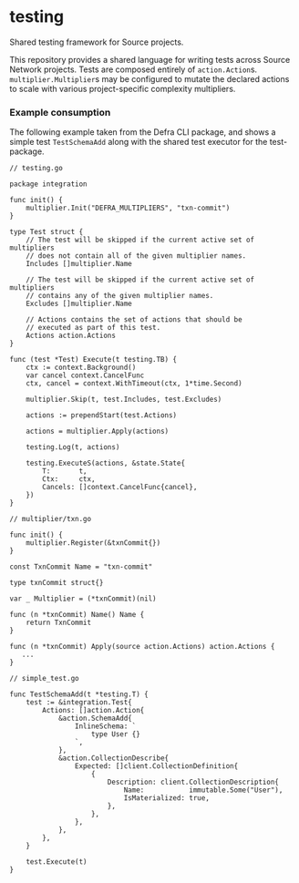 # testing
Shared testing framework for Source projects.

This repository provides a shared language for writing tests across Source Network projects.  Tests are composed entirely of `action.Action`s. `multiplier.Multiplier`s may be configured to mutate the declared actions to scale with various project-specific complexity multipliers.

### Example consumption

The following example taken from the Defra CLI package, and shows a simple test `TestSchemaAdd` along with the shared test executor for the test-package.
```
// testing.go

package integration

func init() {
	multiplier.Init("DEFRA_MULTIPLIERS", "txn-commit")
}

type Test struct {
	// The test will be skipped if the current active set of multipliers
	// does not contain all of the given multiplier names.
	Includes []multiplier.Name

	// The test will be skipped if the current active set of multipliers
	// contains any of the given multiplier names.
	Excludes []multiplier.Name

	// Actions contains the set of actions that should be
	// executed as part of this test.
	Actions action.Actions
}

func (test *Test) Execute(t testing.TB) {
	ctx := context.Background()
	var cancel context.CancelFunc
	ctx, cancel = context.WithTimeout(ctx, 1*time.Second)

	multiplier.Skip(t, test.Includes, test.Excludes)

	actions := prependStart(test.Actions)

	actions = multiplier.Apply(actions)

	testing.Log(t, actions)

	testing.ExecuteS(actions, &state.State{
		T:       t,
		Ctx:     ctx,
		Cancels: []context.CancelFunc{cancel},
	})
}
```
```
// multiplier/txn.go

func init() {
	multiplier.Register(&txnCommit{})
}

const TxnCommit Name = "txn-commit"

type txnCommit struct{}

var _ Multiplier = (*txnCommit)(nil)

func (n *txnCommit) Name() Name {
	return TxnCommit
}

func (n *txnCommit) Apply(source action.Actions) action.Actions {
   ...
}
```
```
// simple_test.go

func TestSchemaAdd(t *testing.T) {
	test := &integration.Test{
		Actions: []action.Action{
			&action.SchemaAdd{
				InlineSchema: `
					type User {}
				`,
			},
			&action.CollectionDescribe{
				Expected: []client.CollectionDefinition{
					{
						Description: client.CollectionDescription{
							Name:           immutable.Some("User"),
							IsMaterialized: true,
						},
					},
				},
			},
		},
	}

	test.Execute(t)
}
```
